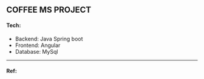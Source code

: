 ## COFFEE MS PROJECT
#### Tech:
- Backend: Java Spring boot
- Frontend: Angular
- Database: MySql
--------
#### Ref:
